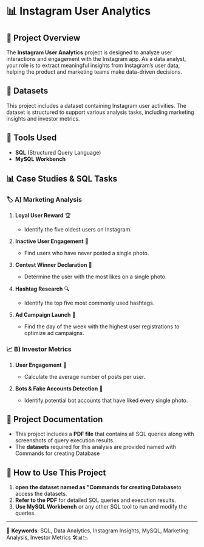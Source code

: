 # 📊 Instagram User Analytics

## 📌 Project Overview
The **Instagram User Analytics** project is designed to analyze user interactions and engagement with the Instagram app. As a data analyst, your role is to extract meaningful insights from Instagram’s user data, helping the product and marketing teams make data-driven decisions.

## 📂 Datasets
This project includes a dataset containing Instagram user activities. The dataset is structured to support various analysis tasks, including marketing insights and investor metrics.

## 🔧 Tools Used
- **SQL** (Structured Query Language)
- **MySQL Workbench**

## 📊 Case Studies & SQL Tasks
### 🏷️ **A) Marketing Analysis**

1. **Loyal User Reward** 🏆  
   - Identify the five oldest users on Instagram.

2. **Inactive User Engagement** 📢  
   - Find users who have never posted a single photo.

3. **Contest Winner Declaration** 🥇  
   - Determine the user with the most likes on a single photo.

4. **Hashtag Research** 🔍  
   - Identify the top five most commonly used hashtags.

5. **Ad Campaign Launch** 📅  
   - Find the day of the week with the highest user registrations to optimize ad campaigns.

### 📈 **B) Investor Metrics**

1. **User Engagement** 👥  
   - Calculate the average number of posts per user.

2. **Bots & Fake Accounts Detection** 🤖  
   - Identify potential bot accounts that have liked every single photo.

## 📑 Project Documentation
- This project includes a **PDF file** that contains all SQL queries along with screenshots of query execution results.
- The **datasets** required for this analysis are provided named with Commands for creating Database

## 🚀 How to Use This Project
1. **open the dataset named as "Commands for creating Database**to access the datasets.
2. **Refer to the PDF** for detailed SQL queries and execution results.
3. **Use MySQL Workbench** or any other SQL tool to run and modify the queries.

---
📌 **Keywords**: SQL, Data Analytics, Instagram Insights, MySQL, Marketing Analysis, Investor Metrics 🛠️📊📉
